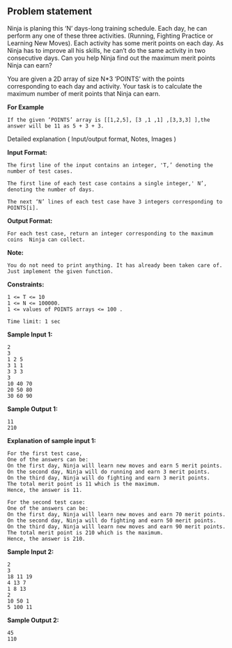 Problem statement
-----------------

Ninja is planing this ‘N’ days-long training schedule. Each day, he can perform any one of these three activities. (Running, Fighting Practice or Learning New Moves). Each activity has some merit points on each day. As Ninja has to improve all his skills, he can’t do the same activity in two consecutive days. Can you help Ninja find out the maximum merit points Ninja can earn?

You are given a 2D array of size N\*3 ‘POINTS’ with the points corresponding to each day and activity. Your task is to calculate the maximum number of merit points that Ninja can earn.

**For Example**

    If the given ‘POINTS’ array is [[1,2,5], [3 ,1 ,1] ,[3,3,3] ],the answer will be 11 as 5 + 3 + 3.
    

Detailed explanation ( Input/output format, Notes, Images )

**Input Format:**

    The first line of the input contains an integer, 'T,’ denoting the number of test cases.
    
    The first line of each test case contains a single integer,' N’, denoting the number of days.
    
    The next ‘N’ lines of each test case have 3 integers corresponding to POINTS[i].
    

**Output Format:**

    For each test case, return an integer corresponding to the maximum coins  Ninja can collect.
    

**Note:**

    You do not need to print anything. It has already been taken care of. Just implement the given function.
    

**Constraints:**

    1 <= T <= 10
    1 <= N <= 100000.
    1 <= values of POINTS arrays <= 100 .
    
    Time limit: 1 sec
    

**Sample Input 1:**

    2
    3
    1 2 5 
    3 1 1
    3 3 3
    3
    10 40 70
    20 50 80
    30 60 90
    

**Sample Output 1:**

    11
    210
    

**Explanation of sample input 1:**

    For the first test case,
    One of the answers can be:
    On the first day, Ninja will learn new moves and earn 5 merit points. 
    On the second day, Ninja will do running and earn 3 merit points. 
    On the third day, Ninja will do fighting and earn 3 merit points. 
    The total merit point is 11 which is the maximum. 
    Hence, the answer is 11.
    
    For the second test case:
    One of the answers can be:
    On the first day, Ninja will learn new moves and earn 70 merit points. 
    On the second day, Ninja will do fighting and earn 50 merit points. 
    On the third day, Ninja will learn new moves and earn 90 merit points. 
    The total merit point is 210 which is the maximum. 
    Hence, the answer is 210.
    

**Sample Input 2:**

    2
    3
    18 11 19
    4 13 7
    1 8 13
    2
    10 50 1
    5 100 11
    

**Sample Output 2:**

    45
    110
